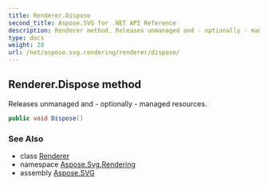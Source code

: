 ```yaml
---
title: Renderer.Dispose
second_title: Aspose.SVG for .NET API Reference
description: Renderer method. Releases unmanaged and - optionally - managed resources
type: docs
weight: 20
url: /net/aspose.svg.rendering/renderer/dispose/
---
```

## Renderer.Dispose method

Releases unmanaged and - optionally - managed resources.

```csharp
public void Dispose()
```

### See Also

* class [Renderer](../)
* namespace [Aspose.Svg.Rendering](../../renderer/)
* assembly [Aspose.SVG](../../../)

